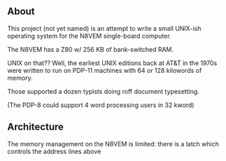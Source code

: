 About
-----

This project (not yet named) is an attempt to write a small UNIX-ish
operating system for the N8VEM single-board computer.

The N8VEM has a Z80 w/ 256 KB of bank-switched RAM.

UNIX on that??  Well, the earliest UNIX editions back at AT&T in the 1970s
were written to run on PDP-11 machines with 64 or 128 kilowords of memory.

Those supported a dozen typists doing roff document typesetting.

(The PDP-8 could support 4 word processing users in 32 kword)

Architecture
------------

The memory management on the N8VEM is limited: there is a latch which controls
the address lines above 
